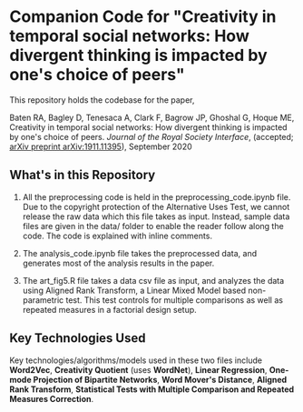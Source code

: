 # Companion Code for "Creativity in temporal social networks: How divergent thinking is impacted by one's choice of peers"

This repository holds the codebase for the paper,

Baten RA, Bagley D, Tenesaca A, Clark F, Bagrow JP, Ghoshal G, Hoque ME, Creativity in temporal social networks: How divergent thinking is impacted by one's choice of peers. _Journal of the Royal Society Interface_, (accepted; [arXiv preprint arXiv:1911.11395](https://arxiv.org/pdf/1911.11395.pdf)), September 2020


## What's in this Repository
1. All the preprocessing code is held in the preprocessing_code.ipynb file. Due to the copyright protection of the Alternative Uses Test, we cannot release the raw data which this file takes as input. Instead, sample data files are given in the data/ folder to enable the reader follow along the code. The code is explained with inline comments.

2. The analysis_code.ipynb file takes the preprocessed data, and generates most of the analysis results in the paper. 

3. The art_fig5.R file takes a data csv file as input, and analyzes the data using Aligned Rank Transform, a Linear Mixed Model based non-parametric test. This test controls for multiple comparisons as well as repeated measures in a factorial design setup.

## Key Technologies Used
Key technologies/algorithms/models used in these two files include **Word2Vec**, **Creativity Quotient** (uses **WordNet**), **Linear Regression**, **One-mode Projection of Bipartite Networks**, **Word Mover's Distance**, **Aligned Rank Transform**, **Statistical Tests with Multiple Comparison and Repeated Measures Correction**.

